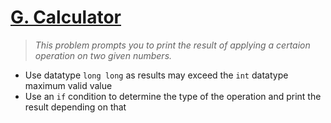 # [G. Calculator](https://codeforces.com/group/6uhngucRCe/contest/429334/problem/F)
> *This problem prompts you to print the result of applying a certaion operation on two given numbers.*

+ Use datatype ```long long``` as results may exceed the ```int``` datatype maximum valid value
+ Use an ```if``` condition to determine the type of the operation and print the result depending on that